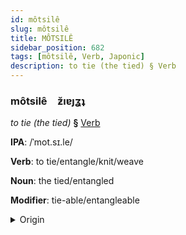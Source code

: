 ```yaml
---
id: môtsilê
slug: môtsilê
title: MÔTSILÊ
sidebar_position: 682
tags: [môtsilê, Verb, Japonic]
description: to tie (the tied) § Verb
---
```


### môtsilê&emsp;<span kind="abugida">ƶ̆ıɐȷʓʇ</span>

*to tie (the tied)* **§** [Verb](../../tags/Verb)

**IPA**: /ˈmot.sɪ.le/

**Verb**: to tie/entangle/knit/weave

**Noun**: the tied/entangled

**Modifier**: tie-able/entangleable

<details>
    <summary>Origin</summary>
    Japanese もつれ motsure [mo̞t͡sɨᵝɾe̞]<br/>
    <em>Japonic Language Family</em>
</details>